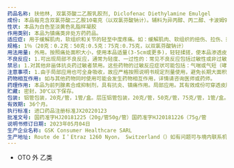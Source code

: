 ```yaml
---
药品名称: 扶他林, 双氯芬酸二乙胺乳胶剂, Diclofenac Diethylamine Emulgel
成份: 本品每克含双氯芬酸二乙胺10毫克（以双氯芬酸钠计）。辅料为异丙醇、丙二醇、卡波姆974P、西土马哥1000、癸/辛酸脂肪醇酯、二乙胺、液体石蜡、香料乳剂45、纯水。
性状: 本品为白色至淡黄色乳脂样凝胶
作用类别: 本品为镇痛类非处方药药品。
适应症: 用于缓解肌肉，软组织和关节的轻至中度疼痛。如：缓解肌肉、软组织的扭伤、拉伤、挫伤、劳损、腰背部损伤引起的疼痛以及关节疼痛等。也可用于骨关节炎的对症治疗。
规格: 1％（20克：0.2克：50克:0.5克：75克:0.75克，以双氯芬酸钠计）
用法用量: 外用。按照痛处面积大小，使用本品适量(3-5cm或更多)，轻轻揉搓，使本品渗透皮肤，一日3-4次。
不良反应: 1.可出现局部不良反应，通常为轻度、一过性的：常见不良反应包括过敏性或非过敏性皮炎如丘疹、皮肤发红、刺痛、水肿、瘙痒、小水泡、大水泡或鳞屑等。2.局部使用本品而导致全身不良反应的情况较少见，若将其用于较大范围皮肤长期使用，则可能出现全身不良反应。如果发生以下罕见或非常罕见但严重的不良反应，应立即停用本品，并咨询医师：水疱样皮疹、荨麻疹；哮喘发作、气短、胸闷；面部、口唇、舌及咽喉水肿等血管神经性水肿的表现。3.非常罕见的光敏反应，可表现为皮肤晒伤伴瘙痒、肿胀和水疱。如发生这种情况，请咨询医师。
禁忌: 1.对其他非甾体抗炎药过敏者禁用。这些药物的过敏反应症状可能包括：气喘或气短（哮喘）；皮疹伴有水疱或荨麻疹；面部或舌头肿胀；流涕。2.对异丙醇或丙二醇及其他辅料过敏者禁用。3.妊娠期妇女禁用。
注意事项: 1.由于局部应用也可全身吸收，故应严格按照说明书规定剂量使用，避免长期大面积使用。2.12岁以下儿童不推荐使用。3.肝、肾功能不全者使用前请咨询医师或药师。4，如果可能怀孕，或有怀孕的计划，在使用本品前，请咨询医师。不推荐哺乳期妇女使用本品。5、不得用于破损皮肤、有皮疹或湿疹的皮肤、以及感染性创口。6.用药后，请清洗双手。避免接触眼睛和其他黏膜（如口、鼻等）。如果本品不慎进入眼睛，请用清水充分清洗。如仍有不适，请咨询医师。7、治疗肌肉、关节损伤，请勿使用本品超过2周：治疗关节炎疼痛，请勿使用本品超过3周。如需更长时间的治疗，请咨询医师。8.如使用本品7日，局部疼痛或肿胀未缓解，请咨询医师或药师。9.对本品过敏者禁用，过敏体质者慎用。10.本品性状发生改变时禁止使用。11.请将本品放在儿童不能接触的地方。12.儿童必须在成人监护下使用。13.本品中含有丙二醇，可能引起某些人局部皮肤的轻度刺激。14.如正在使用或近期曾使用其他药品，使用本品前请咨询医师或药师。15.若吞食本品可能出现同口服非甾体抗炎药类似的不良反应症状，应立即（呕）吐出本品，并在短时间内就医。16.使用本品后，如果发生皮疹，应停止使用。17.如使用过多本品，用纸巾擦去多余的乳胶剂。18.如忘记按时使用本品，在想起来时立刻用药，之后按平时的时间表用药，不要使用双倍的用量补偿上次遗忘的用药。19.可以使用扭伤等损伤时常规使用的支撑或封包，但不要使用密闭的塑料绷带。
药物相互作用: 如与其他药物同时使用可能会发生药物相互作用，详情请咨询医师或药师。
药理作用: 本品为前列腺素合成抑制剂，具有抗炎、镇痛作用。局部应用。其有效成份可穿透皮肤达到炎症区域，缓解急、慢性炎症反应，使炎性肿胀减轻、疼痛缓解。
贮藏: 密封，30℃以下保存。
包装: 铝管包装，20克/管，1管/盒。层压铝管包装，20克/管，50克/管，75克/管，1管/盒。
有效期: 36个月。
执行标准: 进口药品注册标准JX20220123
批准文号: 国药准字HJ20181225（20g/管50g/管）国药准字HJ20181226（75g/管
说明书修订日期: 2023年05月04日
生产企业名称: GSK Consumer Healthcare SARL
生产地址: Route de I＇Etraz 1260 Nyon， Switzerland（）如有问题可与境内联系机构
---
```


- OTO 
  外
  乙类
